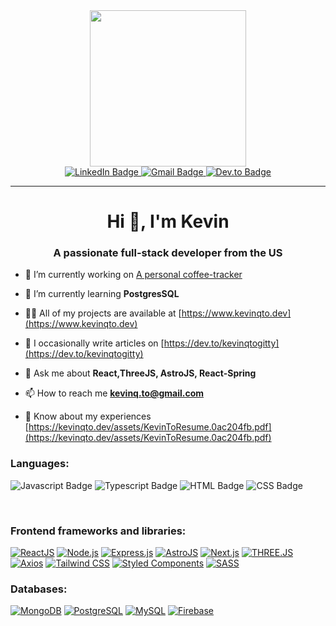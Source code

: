 <div align="center">
  <img src="https://media.giphy.com/media/dWesBcTLavkZuG35MI/giphy.gif" height="250"/>
</div>

<div id="badges" align="center">
  <a href="https://www.linkedin.com/in/kevinqto/" target="_blank">
    <img src="https://img.shields.io/badge/LinkedIn-blue?style=for-the-badge&logo=linkedin&logoColor=white" alt="LinkedIn Badge"/>
  </a>
  <a href="mailto:kevinq.to@gmail.com" target="_blank">
    <img src="https://img.shields.io/badge/Gmail-D14836?style=for-the-badge&logo=gmail&logoColor=white" alt="Gmail Badge"/>
  </a>
  <a href="https://dev.to/kevinqtogitty" target="_blank">
    <img src="https://img.shields.io/badge/dev.to-0A0A0A?style=for-the-badge&logo=dev.to&logoColor=white" alt="Dev.to Badge"/>
  </a>
</div>

---

<h1 align="center">Hi 👋, I'm Kevin</h1>
<h3 align="center">A passionate full-stack developer from the US</h3>

- 🔭 I’m currently working on [A personal coffee-tracker](https://github.com/kevinqtogitty/coffee-tracker-backend)

- 🌱 I’m currently learning **PostgresSQL**

- 👨‍💻 All of my projects are available at [https://www.kevinqto.dev](https://www.kevinqto.dev)

- 📝 I occasionally write articles on [https://dev.to/kevinqtogitty](https://dev.to/kevinqtogitty)

- 💬 Ask me about **React,ThreeJS, AstroJS, React-Spring**

- 📫 How to reach me **kevinq.to@gmail.com**

- 📄 Know about my experiences [https://kevinqto.dev/assets/KevinToResume.0ac204fb.pdf](https://kevinqto.dev/assets/KevinToResume.0ac204fb.pdf)

<h3 align="left">Languages:</h3>

<p align="left"> 
<a>
  <img src="https://img.shields.io/badge/JavaScript-F7DF1E?style=for-the-badge&logo=javascript&logoColor=black" alt="Javascript Badge"/>
</a>
<a>    
  <img src="https://img.shields.io/badge/TypeScript-007ACC?style=for-the-badge&logo=typescript&logoColor=white" alt="Typescript Badge"/>
</a>
<a>
  <img src="https://img.shields.io/badge/HTML5-E34F26?style=for-the-badge&logo=html5&logoColor=white" alt="HTML Badge"/>
</a>
<a>
    <img src="https://img.shields.io/badge/CSS3-1572B6?style=for-the-badge&logo=css3&logoColor=whit" alt="CSS Badge"/>
</a>
</p>

<br/>

<h3 align="left">Frontend frameworks and libraries:</h3>

[![ReactJS](https://img.shields.io/static/v1?label=&message=ReactJS&color=black&style=for-the-badge&logo=React&logoColor=%2361DBFB)](https://) [![Node.js](https://img.shields.io/static/v1?label=&message=Node.js&color=3c873a&style=for-the-badge&logo=Node.js&logoColor=%23fff)](https://) [![Express.js](https://img.shields.io/static/v1?label=&message=Express.js&color=%23fff&style=for-the-badge&logo=express&logoColor=%23000)](https://) [![AstroJS](https://img.shields.io/static/v1?label=&message=Astro.JS&color=%23000&style=for-the-badge&logo=Astro&logoColor=orange)](https://) [![Next.js](https://img.shields.io/static/v1?label=&message=Next.js&color=%23000&style=for-the-badge&logo=Next.js&logoColor=%23fff)](https://) [![THREE.JS](https://img.shields.io/static/v1?label=&message=THREE.JS&color=8B8000&style=for-the-badge&logo=Three.js&logoColor=%23000)](https://) [![Axios](https://img.shields.io/static/v1?label=&message=Axios&color=%23fff&style=for-the-badge&logo=Axios&logoColor=purple)](https://) [![Tailwind CSS](https://img.shields.io/static/v1?label=&message=Tailwind+CSS&color=0f9ee1&style=for-the-badge&logo=tailwindcss&logoColor=%23fff)](https://) [![Styled Components](https://img.shields.io/static/v1?label=&message=Styled+Components&color=hotpink&style=for-the-badge&logo=styled+components&logoColor=%23fff)](https://) [![SASS](https://img.shields.io/static/v1?label=&message=SASS&color=%23e75480&style=for-the-badge&logo=sass&logoColor=%23fff)](https://)

<h3 align="left">Databases:</h3>

[![MongoDB](https://img.shields.io/static/v1?label=&message=MongoDB&color=2ea44f&style=for-the-badge&logo=MongoDB&logoColor=%23fff)](https://) [![PostgreSQL](https://img.shields.io/static/v1?label=&message=PostgreSQL&color=+%230064a5&style=for-the-badge&logo=PostgreSQL&logoColor=%23fff)](https://) [![MySQL](https://img.shields.io/static/v1?label=&message=MySQL&color=+%23008bb9&style=for-the-badge&logo=MySQL&logoColor=%23fff)](https://) [![Firebase](https://img.shields.io/static/v1?label=&message=Firebase&color=grey&style=for-the-badge&logo=Firebase&logoColor=%23FFCB2B)](https://)





